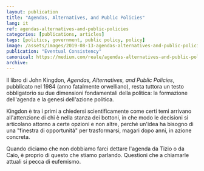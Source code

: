 ```yaml
---
layout: publication
title: "Agendas, Alternatives, and Public Policies"
lang: it
ref: agendas-alternatives-and-public-policies
categories: [publications, articles]
tags: [politics, government, public policy, policy]
image: /assets/images/2019-08-13-agendas-alternatives-and-public-policies.jpg
publication: "Eventual Consistency"
canonical: https://medium.com/reale/agendas-alternatives-and-public-policies-a4f468aeba1e
archive:
---
```


Il libro di John Kingdon, *Agendas, Alternatives, and Public Policies*, pubblicato nel 1984 (anno fatalmente orwelliano), resta tuttora un testo obbligatorio su due dimensioni fondamentali della politica: la formazione dell'agenda e la genesi dell'azione politica.

Kingdon è tra i primi a chiedersi scientificamente come certi temi arrivano all'attenzione di chi è nella stanza dei bottoni, in che modo le decisioni si articolano attorno a certe opzioni e non altre, perché un'idea ha bisogno di una "finestra di opportunità" per trasformarsi, magari dopo anni, in azione concreta.

Quando diciamo che non dobbiamo farci dettare l'agenda da Tizio o da Caio, è proprio di questo che stiamo parlando. Questioni che a chiamarle attuali si pecca di eufemismo.

